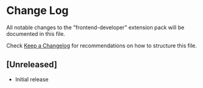 # Change Log

All notable changes to the "frontend-developer" extension pack will be documented in this file.

Check [Keep a Changelog](http://keepachangelog.com/) for recommendations on how to structure this file.

## [Unreleased]

- Initial release
